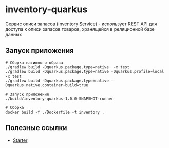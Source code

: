 # inventory-quarkus

Сервис описи запасов (Inventory Service) - использует RESТ АРІ для доступа к описи запасов товаров, хранящейся в реляционной базе данных

## Запуск приложения
```
# Сборка нативного образа
./gradlew build -Dquarkus.package.type=native  -x test
./gradlew build -Dquarkus.package.type=native -Dquarkus.profile=local  -x test
./gradlew build -Dquarkus.package.type=native -Dquarkus.native.container-build=true

# Запуск приложения
./build/inventory-quarkus-1.0.0-SNAPSHOT-runner

# Сборка 
docker build -f ./Dockerfile -t inventory .
```

## Полезные ссылки
- [Starter](https://code.quarkus.io/)